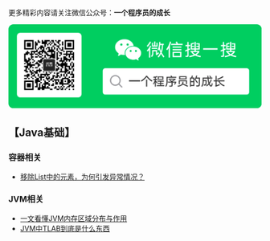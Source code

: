 更多精彩内容请关注微信公众号：**一个程序员的成长**

![公众号图片](image/GongZhongHaoErWeiMa.png)

## 【Java基础】
  	
### 容器相关

- [移除List中的元素，为何引发异常情况？](doc/JavaBasics/container/移除List中的元素，为何引发异常情况？.md)
	
### JVM相关

- [一文看懂JVM内存区域分布与作用](doc/JavaBasics/jvm/1、一文看懂JVM内存区域分布与作用.md)
- [JVM中TLAB到底是什么东西](doc/JavaBasics/jvm/2、JVM中TLAB到底是什么东西.md)
